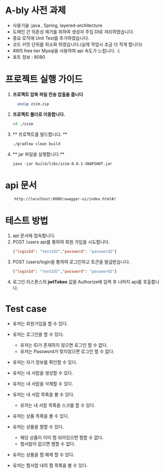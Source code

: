
# A-bly 사전 과제
- 사용기술 :java , Spring, layered-architecture
- 도메인 간 의존성 제거를 위하여 생성자 주입 DI로 처리하였습니다. 
- 중요 로직에 Unit Test를 추가하였습니다. 
- 코드 커밋 단위를 최소화 하였습니다.(실제 작업시 조금 더 작게 합니다)
- AWS free tier Mysql을 사용하여 api 속도가 느립니다. :(
- 포트 정보 : 8080


# 프로젝트 실행 가이드

1. **프로젝트 압축 파일 전송 압출을 풉니다**
    ```bash
      unzip zzim.zip
    ```


2. **프로젝트 폴더로 이동합니다.**
   ```bash
   cd ./zzim
    ```

3. ** 프로젝트를 빌드합니댜. **
    ```bash
   ./gradlew clean build
   ``` 
4. ** jar 파일을 실행합니다.**
    ```
    java -jar build/libs/zzim-0.0.1-SNAPSHOT.jar 
    ```


# api 문서
```agsl
    http://localhost:8080/swagger-ui/index.html#/ 
```
# 테스트 방법
1. api 문서에 접속합니다.
2. POST /users api를 통하여 회원 가입을 시도합니다.
    ```json 
   {"loginId": "testId3","password": "password2"}
   ```
3. POST /users/login을 통하여 로그인하고 토큰을 발급받습니다. 
   ```json 
   {"loginId": "testId3","password": "password2"}
   ```
4. 로그인 리스폰스의 **jwtToken** 값을 Authorize에 입력 후 나머지 api를 호출합니다. 


# Test case
- 유저는 회원가입을 할 수 있다. 
- 유저는 로그인을 할 수 있다.
  - 유저는 ID가 존재하지 않으면 로그인 할 수 없다.
  - 유저는 Password가 맞지않으면 로그인 할 수 없다. 
- 유저는 자기 정보를 확인할 수 있다.

- 유저는 내 서랍을 생성할 수 있다.
- 유저는 내 서랍을 삭제할 수 있다.
- 유저는 내 서랍 목록을 볼 수 있다. 
  - 유저는 내 서랍 목록을 스크롤 할 수 있다.

- 유저는 상품 목록을 볼 수 있다. 
- 유저는 상품을 찜할 수 있다.
  - 해당 상품이 이미 찜 되어있으면 찜할 수 없다. 
  - 찜서랍이 없으면 찜할 수 없다. 
- 유저는 상품을 찜 해제 할 수 있다. 
- 유저는 찜서랍 내의 찜 목록을 볼 수 있다. 
